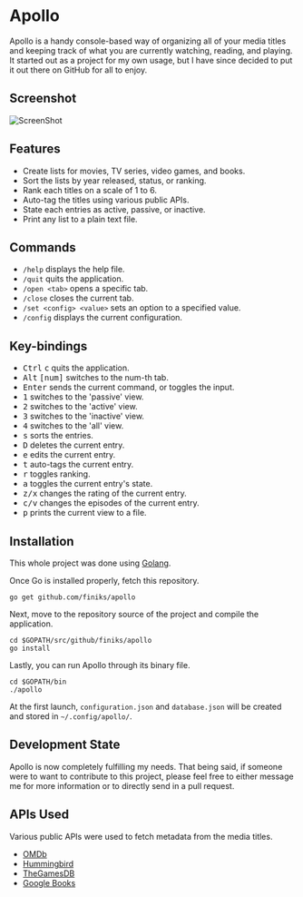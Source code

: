 # Apollo

Apollo is a handy console-based way of organizing all of your media titles and keeping track of 
what you are currently watching, reading, and playing. It started out as a project for my own usage,
but I have since decided to put it out there on GitHub for all to enjoy.

Screenshot
----------

![ScreenShot](https://cloud.githubusercontent.com/assets/3271352/13240413/c46ba128-d9b8-11e5-8dae-3f2021383822.png)

Features
--------

- Create lists for movies, TV series, video games, and books.
- Sort the lists by year released, status, or ranking.
- Rank each titles on a scale of 1 to 6.
- Auto-tag the titles using various public APIs.
- State each entries as active, passive, or inactive.
- Print any list to a plain text file.

Commands
--------

- `/help` displays the help file.
- `/quit` quits the application.
- `/open <tab>` opens a specific tab.
- `/close` closes the current tab.
- `/set <config> <value>` sets an option to a specified value. 
- `/config` displays the current configuration.

Key-bindings
------------

- <kbd>Ctrl</kbd> <kbd>c</kbd> quits the application.
- <kbd>Alt</kbd> <kbd>[num]</kbd> switches to the num-th tab.
- <kbd>Enter</kbd> sends the current command, or toggles the input.
- <kbd>1</kbd> switches to the 'passive' view.
- <kbd>2</kbd> switches to the 'active' view.
- <kbd>3</kbd> switches to the 'inactive' view.
- <kbd>4</kbd> switches to the 'all' view.
- <kbd>s</kbd> sorts the entries.
- <kbd>D</kbd> deletes the current entry.
- <kbd>e</kbd> edits the current entry.
- <kbd>t</kbd> auto-tags the current entry.
- <kbd>r</kbd> toggles ranking.
- <kbd>a</kbd> toggles the current entry's state.
- <kbd>z/x</kbd> changes the rating of the current entry.
- <kbd>c/v</kbd> changes the episodes of the current entry.
- <kbd>p</kbd> prints the current view to a file.

Installation
------------

This whole project was done using [Golang](https://golang.org/doc/install).

Once Go is installed properly, fetch this repository.

    go get github.com/finiks/apollo

Next, move to the repository source of the project and compile the application.

    cd $GOPATH/src/github/finiks/apollo
    go install

Lastly, you can run Apollo through its binary file.

    cd $GOPATH/bin
    ./apollo

At the first launch, `configuration.json` and `database.json` will be created and stored
in `~/.config/apollo/`.

Development State
-----------------

Apollo is now completely fulfilling my needs. That being said, if someone were to want to 
contribute to this project, please feel free to either message me for more information or 
to directly send in a pull request.

APIs Used
---------

Various public APIs were used to fetch metadata from the media titles.

- [OMDb](http://omdbapi.com/)
- [Hummingbird](https://github.com/hummingbird-me/hummingbird/wiki/API-v1-Methods)
- [TheGamesDB](http://wiki.thegamesdb.net/index.php/API_Introduction)
- [Google Books](https://developers.google.com/books/docs/overview)
